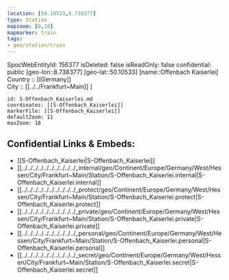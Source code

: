 ```yaml
---
location: [50.10533,8.738377] 
type: Station 
mapzoom: [8,18] 
mapmarker: train 
tags:
- geo/station/train
---
```

SpocWebEntityId: 156377
isDeleted: false
isReadOnly: false
confidential: public
[geo-lon::8.738377] 
[geo-lat::50.10533] 
[name::Offenbach Kaiserlei] 
Country :: [[Germany]]  
City :: [[../../Frankfurt~Main]] ] 


```leaflet
id: S-Offenbach_Kaiserlei.md
coordinates: [[S-Offenbach_Kaiserlei]] 
markerFile: [[S-Offenbach_Kaiserlei]] 
defaultZoom: 11 
maxZoom: 18
```


## Confidential Links & Embeds: 
- [[S-Offenbach_Kaiserlei|S-Offenbach_Kaiserlei]] 
- [[../../../../../../../../../../_internal/geo/Continent/Europe/Germany/West/Hessen/City/Frankfurt~Main/Station/S-Offenbach_Kaiserlei.internal|S-Offenbach_Kaiserlei.internal]] 
- [[../../../../../../../../../../_protect/geo/Continent/Europe/Germany/West/Hessen/City/Frankfurt~Main/Station/S-Offenbach_Kaiserlei.protect|S-Offenbach_Kaiserlei.protect]] 
- [[../../../../../../../../../../_private/geo/Continent/Europe/Germany/West/Hessen/City/Frankfurt~Main/Station/S-Offenbach_Kaiserlei.private|S-Offenbach_Kaiserlei.private]] 
- [[../../../../../../../../../../_personal/geo/Continent/Europe/Germany/West/Hessen/City/Frankfurt~Main/Station/S-Offenbach_Kaiserlei.personal|S-Offenbach_Kaiserlei.personal]] 
- [[../../../../../../../../../../_secret/geo/Continent/Europe/Germany/West/Hessen/City/Frankfurt~Main/Station/S-Offenbach_Kaiserlei.secret|S-Offenbach_Kaiserlei.secret]] 
